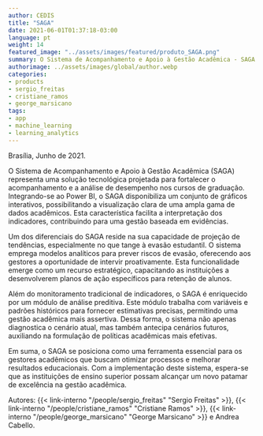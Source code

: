 ```yaml
---
author: CEDIS
title: "SAGA"
date: 2021-06-01T01:37:18-03:00
language: pt
weight: 14
featured_image: "../assets/images/featured/produto_SAGA.png"
summary: O Sistema de Acompanhamento e Apoio à Gestão Acadêmica - SAGA é uma ferramenta desenvolvida para auxiliar gestores acadêmicos no monitoramento de indicadores de cursos de graduação.
authorimage: ../assets/images/global/author.webp
categories:
- products
- sergio_freitas
- cristiane_ramos
- george_marsicano
tags: 
- app
- machine_learning
- learning_analytics
---
```

Brasília, Junho de 2021.

O Sistema de Acompanhamento e Apoio à Gestão Acadêmica (SAGA) representa uma solução tecnológica projetada para fortalecer o acompanhamento e a análise de desempenho nos cursos de graduação. Integrando-se ao Power BI, o SAGA disponibiliza um conjunto de gráficos interativos, possibilitando a visualização clara de uma ampla gama de dados acadêmicos. Esta característica facilita a interpretação dos indicadores, contribuindo para uma gestão baseada em evidências.

Um dos diferenciais do SAGA reside na sua capacidade de projeção de tendências, especialmente no que tange à evasão estudantil. O sistema emprega modelos analíticos para prever riscos de evasão, oferecendo aos gestores a oportunidade de intervir proativamente. Esta funcionalidade emerge como um recurso estratégico, capacitando as instituições a desenvolverem planos de ação específicos para retenção de alunos.

Além do monitoramento tradicional de indicadores, o SAGA é enriquecido por um módulo de análise preditiva. Este módulo trabalha com variáveis e padrões históricos para fornecer estimativas precisas, permitindo uma gestão acadêmica mais assertiva. Dessa forma, o sistema não apenas diagnostica o cenário atual, mas também antecipa cenários futuros, auxiliando na formulação de políticas acadêmicas mais efetivas.

Em suma, o SAGA se posiciona como uma ferramenta essencial para os gestores acadêmicos que buscam otimizar processos e melhorar resultados educacionais. Com a implementação deste sistema, espera-se que as instituições de ensino superior possam alcançar um novo patamar de excelência na gestão acadêmica.

Autores: {{< link-interno "/people/sergio_freitas" "Sergio Freitas" >}}, {{< link-interno "/people/cristiane_ramos" "Cristiane Ramos" >}}, {{< link-interno "/people/george_marsicano" "George Marsicano" >}} e Andrea Cabello.
